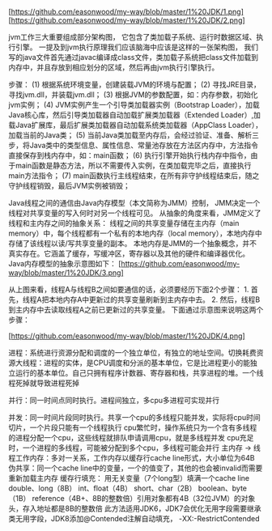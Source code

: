 [https://github.com/easonwood/my-way/blob/master/1%20JDK/1.png]
[https://github.com/easonwood/my-way/blob/master/1%20JDK/2.png]


jvm工作三大重要组成部分架构图，
它包含了类加载子系统、运行时数据区域、执行引擎。
一提及到jvm执行原理我们应该脑海中应该是这样的一张架构图，
我们写的java文件首先通过javac编译成class文件，类加载子系统把class文件加载到内存中，并且存放到相应划分的区域，然后再由jvm执行引擎执行。

步骤：
(1) 根据系统环境变量，创建装载JVM的环境与配置；
(2) 寻找JRE目录，寻找jvm.dll，并装载jvm.dll；
(3) 根据JVM的参数配置，如：内存参数，初始化jvm实例；
(4) JVM实例产生一个引导类加载器实例（Bootstrap Loader），加载Java核心库，然后引导类加载器自动加载扩展类加载器（Extended Loader）,加载Java扩展库，最后扩展类加载器自动加载系统类加载器（AppClass Loader），加载当前的Java类；
(5) 当前Java类加载至内存后，会经过验证、准备、解析三步，将Java类中的类型信息、属性信息、常量池存放在方法区内存中，方法指令直接保存到栈内存中，如：main函数；
(6) 执行引擎开始执行栈内存中指令，由于main函数是静态方法，所以不需要传入实例，在类加载完毕之后，直接执行main方法指令；
(7) main函数执行主线程结束，在所有非守护线程结束后，随之守护线程销毁，最后JVM实例被销毁；


Java线程之间的通信由Java内存模型（本文简称为JMM）控制，
JMM决定一个线程对共享变量的写入何时对另一个线程可见。
从抽象的角度来看，JMM定义了线程和主内存之间的抽象关系：
线程之间的共享变量存储在主内存（main memory）中，每个线程都有一个私有的本地内存（local memory），本地内存中存储了该线程以读/写共享变量的副本。
本地内存是JMM的一个抽象概念，并不真实存在。它涵盖了缓存，写缓冲区，寄存器以及其他的硬件和编译器优化。
Java内存模型的抽象示意图如下：
[https://github.com/easonwood/my-way/blob/master/1%20JDK/3.png]

从上图来看，线程A与线程B之间如要通信的话，必须要经历下面2个步骤：
	1. 首先，线程A把本地内存A中更新过的共享变量刷新到主内存中去。
	2. 然后，线程B到主内存中去读取线程A之前已更新过的共享变量。 下面通过示意图来说明这两个步骤：

[https://github.com/easonwood/my-way/blob/master/1%20JDK/4.png]

进程：系统进行资源分配和调度的一个独立单位，有独立的地址空间。切换耗费资源大线程：进程的实体，是CPU调度和分派的基本单位，它是比进程更小的能独立运行的基本单位。自己只拥有程序计数器、寄存器和栈，共享进程的堆。一个线程死掉就导致进程死掉

并行：同一时间点同时执行。进程间独立，多cpu多进程可实现并行

并发：同一时间片段同时执行。共享一个cpu的多线程只能并发，实际将cpu时间切片，一个片段只能有一个线程执行
cpu繁忙时，操作系统只为一个含有多线程的进程分配一个cpu，这些线程就排队申请调用cpu，就是多线程并发
cpu充足时，一个进程的多线程，可能被分配到多个cpu，多线程可能会并行
主内存 → 线程工作内存：多对一关系，工作内存以缓存行cache line形式，大小单位为64B
伪共享：同一个cache line中的变量，一个的值变了，其他的也会被invalid而需要重新加载主内存
缓存行填充：
用无关变量（7个long型）填满一个cache line
double、long（8B）
int、float（4B）
short、char（2B）
boolean、byte（1B）
reference（4B+、8B的整数倍）引用对象都有4B（32位JVM）的对象头，存入地址都是8B的整数倍
此方法适用JDK6，JDK7会优化无用字段需要继承类无用字段，JDK8添加@Contended注解自动填充， -XX:-RestrictContended